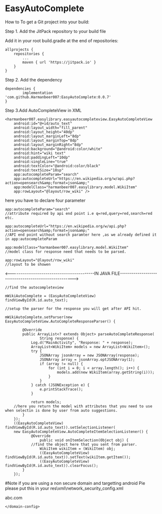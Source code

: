 # EasyAutoComplete
How to
To get a Git project into your build:

Step 1. Add the JitPack repository to your build file


Add it in your root build.gradle at the end of repositories:

	allprojects {
		repositories {
			...
			maven { url 'https://jitpack.io' }
		}
	}
Step 2. Add the dependency

	dependencies {
	        implementation 'com.github.Harmanbeer007:EasyAutoComplete:0.0.7'
	}
Step 3.Add AutoCompleteView in XML
	
	<harmanbeer007.easylibrary.easyautocompleteview.EasyAutoCompleteView
        android:id="@+id/auto_text"
        android:layout_width="fill_parent"
        android:layout_height="40dp"
        android:layout_marginLeft="8dp"
        android:layout_marginTop="8dp"
        android:layout_marginRight="8dp"
        android:background="@android:color/white"
        android:hint="wiki text"
        android:paddingLeft="10dp"
        android:singleLine="true"
        android:textColor="@android:color/black"
        android:textSize="18sp"
        app:autocompleteParam="search"
        app:autocompleteUrl="https://en.wikipedia.org/w/api.php?action=opensearch&amp;format=json&amp;"
        app:modelClass="harmanbeer007.easylibrary.model.WikiItem"
        app:rowLayout="@layout/row_wiki" />

here you have to declare four parameter
    
    app:autocompleteParam="search" 
    //attribute required by api end point i.e q=red,query=red,search=red etc.
    
    app:autocompleteUrl="https://en.wikipedia.org/w/api.php?action=opensearch&amp;format=json&amp;" 
    //API end point without search paramter here ,as we already defined it in app:autocompleteParam 
    
    app:modelClass="harmanbeer007.easylibrary.model.WikiItem"
    //model class for response need that needs to be parsed.
    
    app:rowLayout="@layout/row_wiki" 
    //layout to be showen

<-------------------------------------------IN JAVA FILE------------------------------------------------------>

	//find the autocompleteview
	
	mWikiAutoComplete = (EasyAutoCompleteView) findViewById(R.id.auto_text);
        
	//setup the parser for the response you will get after API hit.

	mWikiAutoComplete.setParser(new EasyAutoCompleteView.AutoCompleteResponseParser() {

            @Override
            public ArrayList<? extends Object> parseAutoCompleteResponse(
                    String response) {
                Log.d("MainActivity", "Response: " + response);
                ArrayList<WikiItem> models = new ArrayList<WikiItem>();
                try {
                    JSONArray jsonArray = new JSONArray(response);
                    JSONArray array = jsonArray.optJSONArray(1);
                    if (array != null) {
                        for (int i = 0; i < array.length(); i++) {
                            models.add(new WikiItem(array.getString(i)));
                        }
                    }
                } catch (JSONException e) {
                    e.printStackTrace();
                }

                return models;
		//here you return the model with attributes that you need to use when selectin is done by user from auto suggestions.
            }
        });
        ((EasyAutoCompleteView) findViewById(R.id.auto_text)).setSelectionListener(
 		new EasyAutoCompleteView.AutoCompleteItemSelectionListener() {
        		@Override
            		public void onItemSelection(Object obj) {
	    		//find the object here that you sent from parser.
                	WikiItem wikiItem = (WikiItem) obj;
                	((EasyAutoCompleteView) findViewById(R.id.auto_text)).setText(wikiItem.getItem());
                	((EasyAutoCompleteView) findViewById(R.id.auto_text)).clearFocus();
            }
        });
#Note
if you are using a non secure domain and targetting android Pie please put this in your res\xml\network_security_config.xml

<?xml version="1.0" encoding="utf-8"?>
<network-security-config>
    <domain-config cleartextTrafficPermitted="true">
        <domain includeSubdomains="true">abc.com</domain>
        <base-config cleartextTrafficPermitted="true"/>

    </domain-config>
</network-security-config>
